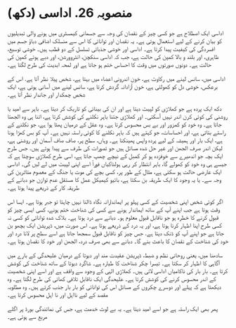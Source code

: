 # منصوبہ 26. اداسی (دکھ)

اداسی ایک اصطلاح ہے جو کسی چیز کے نقصان کی وجہ سے جسمانی کیمسٹری میں ہونے والی تبدیلیوں کو بیان کرنے کے لیے استعمال ہوتی ہے۔ یہ نقصان اور توانائی کا اس سے منسلک اضافی دباؤ جسم میں افسردگی کی کیفیت پیدا کرتا ہے۔ اداسی اور خوشی جذباتی تسلسل کے دو قطب ہیں۔ خوشی توسیع، ظاہری، اور بلند و بالا کمپن کی حالت ہے، جب کہ اداسی سنکچن، انٹروورشن، اور دبے ہوئے کمپن کی حالت ہے۔ دونوں صورتوں میں وقت کا احساس ختم ہو جاتا ہے اور لمحہ ابدیت کی طرح لگتا ہے۔

اداسی میں، سانس لینے میں رکاوٹ ہے، خون اندرونی اعضاء میں بہتا ہے، شخص پیلا نظر آتا ہے. اس کے برعکس، خوشی دل کو کھولتی ہے، خون آزادانہ گردش کرتا ہے، سانس لینے میں آسانی ہوتی ہے، ایک شخص چمکدار اور جاندار نظر آتا ہے۔

دکھ ایک پردہ ہے جو کھلاڑی کو لپیٹ دیتا ہے اور ان کی بینائی کو تاریک کر دیتا ہے۔ باہر سے امید یا روشنی کی کوئی کرن اندر نہیں آسکتی۔ اور کھلاڑی جتنا باہر نکلنے کی کوشش کرتا ہے، اتنا ہی وہ الجھتا جاتا ہے۔ وہ خود کو کمزور اور بے بس محسوس کرتا ہے۔ وہ عقل کے درمیان پھٹا ہوا ہے، جو نکلنے کے راستے بتاتی ہے، اور احساسات، جو کہتے ہیں کہ باہر نکلنے کا کوئی راستہ نہیں ہے۔ آپ کو بس کھڑا ہونا ہے، ایک بار اور ہمیشہ کے لیے پردہ واپس پھینکنا ہے۔ وہاں، سطح پر، صاف صاف آسمان اور روشنی ہے، لیکن اندر صرف الجھن اور غیر حل شدہ مسائل ہیں جو تصورات کی طرف سے پیدا ہوتے ہیں. جس طرح ایک بچہ جو اندھیرے سے خوفزدہ ہو کر کمبل کے نیچے چھپ جاتا ہے، اسی طرح کھلاڑی سوچتا ہے کہ جیسے ہی وہ خود کو کھولے گا، باہر انتظار کر رہی ہولناکیاں فوراً اسے اپنی لپیٹ میں لے لیں گی۔ اداسی ایک عارضی حالت ہو سکتی ہے، مثال کے طور پر، کسی بچے کی موت یا جنگ کے معصوم متاثرین کی وجہ سے۔ یا یہ وجود کا ایک طریقہ بن سکتا ہے، بائیو کیمیکل عمل کا مستقل عدم توازن جو دبانے کے طریقہ کار کے ذریعے پیدا ہوتا ہے۔

اگر کوئی شخص اپنی شخصیت کے کسی پہلو پر ایماندارانہ نگاہ ڈالنا نہیں چاہتا تو جبر ہوتا ہے۔ ایسا اس وقت ہوتا ہے جب اپنے آپ کے ساتھ ایماندار ہونے سے کسی کی شناخت ختم ہونے، کسی ایسی چیز کو قبول کرنے کا خطرہ ہو جو ناقابل قبول معلوم ہو۔ دبانے سے درد ہوتا ہے۔ بلاک شدہ توانائی کو کسی نہ کسی طرح اپنا اظہار کرنا ہوتا ہے، اور یہ درد کے ذریعے ہوتا ہے۔ اس صورت میں، ڈپریشن ایک بچھو بن جاتا ہے جو اپنے آپ کو ڈنک دیتا ہے. جس چیز کو ناقابل قبول سمجھا جاتا ہے اسے سطح پر لانا درد اور خود کی شناخت کے نقصان کا باعث بنے گا۔ دبانے سے بھی صرف درد، الجھن اور خود کا نقصان ہوتا ہے۔

سادھنا میں، یعنی روحانی نظم و ضبط، ڈپریشن عقیدت مند اور دیوتا کے درمیان علیحدگی کے بارے میں آگاہی کا اظہار کر سکتا ہے۔ تیسرا چکر شناخت کا طیارہ ہے۔ شاگرد دیوتا کے ساتھ شناخت کی کوشش کرتا ہے۔ بار بار کی ناکامیاں اداسی لاتی ہیں۔ کھلاڑی الہی کے وجود سے واقف ہے اور اسے اپنی شخصیت کے اندر محسوس کرنے کی کوشش کرتا ہے۔ علیحدگی ایک ناقابل تلافی کھائی کی طرح لگتا ہے۔ وہ دیکھتا ہے کہ پہلے اور دوسرے چکروں کے مسائل اس کی توانائی کو بار بار جذب کرتے ہیں۔ وہ مطلوبہ مقصد کے لیے نااہل اور نا اہل محسوس کرتا ہے۔

پھر بھی ایک راستہ ہے جو اسے امید دیتا ہے۔ یہ بے لوث خدمت ہے، جس کی نمائندگی بورڈ پر اگلے مربع سے ہوتی ہے۔

